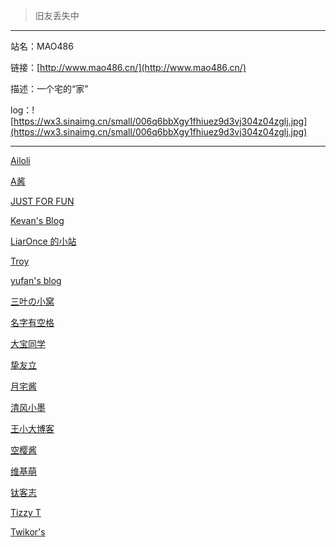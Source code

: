 > 旧友丢失中

-----

站名：MAO486

链接：[http://www.mao486.cn/](http://www.mao486.cn/)

描述：一个宅的“家”

log：![https://wx3.sinaimg.cn/small/006q6bbXgy1fhiuez9d3vj304z04zglj.jpg](https://wx3.sinaimg.cn/small/006q6bbXgy1fhiuez9d3vj304z04zglj.jpg)

-----

[Ailoli](https://www.ailoli.org/)

[A酱](http://askook.me/)

[JUST FOR FUN](http://im.acirno.com/)

[Kevan's Blog](https://www.qqstop.cn/ "用欣赏的眼光去看待别人，用感恩的情怀去体验生活。")

[LiarOnce 的小站](https://www.liaronce.win/)

[Troy](https://itroy.cc/ "Troy的星球")

[yufan's blog](https://yufanboke.top/)

[三叶の小窝](https://blog.mitsuha.space/)

[名字有空格](http://blog.jinkunchen.com/ "这个博客,不文艺、不科学、不技术、更不魔法!只是一些我的胡说八道罢了")

[大宝同学](http://bigbom.top/ "一只深受中考蹂躏洗礼的初三汪")

[挚友立](https://zhiyouli.cn/ "雨零耶，君将留？")

[月宅酱](http://ikmoe.com/ "世界第一的哔哩哔哩放电博客")

[清风小墨](https://windy.ink/ "记录生活记录无聊")

[王小大博客](http://wxdas.com/ "小大的生活就记录在这里")

[空樱酱](https://kotori.love/)

[维基萌](http://www.wikimoe.com/ "萌即是正义！一名热爱acg的前端设计师的小站！")

[钛客志](https://orro.ro/ "至简博客 速度为王")

[Tizzy T](http://tizzyt.xyz/)

[Twikor's](https://twic.me/ "念念不忘，必有回响。")
